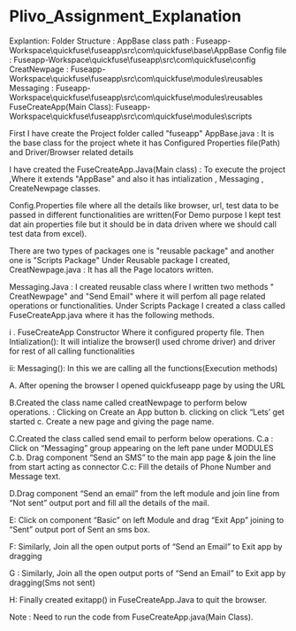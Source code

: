 # Plivo_Assignment_Explanation
Explantion:
Folder Structure : 
AppBase class path      : Fuseapp-Workspace\quickfuse\fuseapp\src\com\quickfuse\base\AppBase
Config file             : Fuseapp-Workspace\quickfuse\fuseapp\src\com\quickfuse\config\
CreatNewpage            : Fuseapp-Workspace\quickfuse\fuseapp\src\com\quickfuse\modules\reusables
Messaging               : Fuseapp-Workspace\quickfuse\fuseapp\src\com\quickfuse\modules\reusables
FuseCreateApp(Main Class): Fuseapp-Workspace\quickfuse\fuseapp\src\com\quickfuse\modules\scripts


First I have create the Project folder called "fuseapp"
AppBase.java  : It is the base class for the project whete it has Configured Properties file(Path) and Driver/Browser related details

I have created the FuseCreateApp.Java(Main class) : To execute the project ,Where it extends "AppBase" and also it has intialization , Messaging , CreateNewpage classes.

Config.Properties file where all the details like browser, url, test data to be passed in different functionalities are written(For Demo purpose I kept test dat ain properties file but it should be in data driven where we should call test data from excel).

There are two types of packages one is "reusable package" and another one is "Scripts Package"
Under Reusable package I created,
CreatNewpage.java : It has all the Page locators written.

Messaging.Java : I created reusable class where I written two methods " CreatNewpage" and "Send Email"  where it will perfom all page related operations or functionalities.
Under Scripts Package I created a class called 
FuseCreateApp.java  where it has the following methods.

i . FuseCreateApp Constructor 
Where it configured property file. Then
Intialization(): It will intialize the browser(I used chrome driver)  and driver for rest of all calling functionalities 

ii: Messaging(): In this we are calling all the functions(Execution methods)

A. After opening the browser I opened quickfuseapp page by using the URL

B.Created the class name called creatNewpage to perform below operations.
      : Clicking on Create an App button b. clicking on click “Lets’ get started c. Create a new page and giving the page name.
      
C.Created the class called send email to perform below operations.
     C.a : Click on “Messaging” group appearing on the left pane under MODULES C.b. Drag component “Send an SMS” to the main app page & join the line from start acting as connector C.c: Fill the details of Phone Number and Message text.
     
D.Drag component “Send an email” from the left module and join line from “Not sent” output port and  fill all the details of the mail.

E: Click on component “Basic” on left Module and drag “Exit App” joining to “Sent” output port of Sent an sms box.

F: Similarly, Join all the open output ports of “Send an Email” to Exit app by dragging

G : Similarly, Join all the open output ports of “Send an Email” to Exit app by dragging(Sms not sent)

H: Finally created exitapp() in FuseCreateApp.Java to quit the browser.


Note : Need to run the code from FuseCreateApp.java(Main Class).
